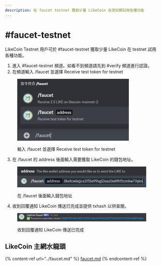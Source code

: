 ```yaml
---
description: 在 faucet testnet 獲取少量 LikeCoin 在測試網試用各種功能
---
```


# #faucet-testnet

LikeCoin Testnet 用戶可於 #faucet-testnet 獲取少量 LikeCoin 在 testnet 試用各種功能。

1. 進入 #faucet-testnet 頻道。如看不到頻道請先到 #verify 頻道進行認證。
2. 在頻道輸入 /faucet 並選擇 Receive test token for testnet

<figure><img src="../../.gitbook/assets/faucet-testnet 1.png" alt=""><figcaption><p>輸入 /faucet 並選擇 Receive test token for testnet</p></figcaption></figure>

3. 在 /faucet 的 address 後面輸入需要獲取 LikeCoin 的錢包地址。

<figure><img src="../../.gitbook/assets/faucet-mainnet 2.png" alt=""><figcaption><p>在 /faucet 後面輸入錢包地址</p></figcaption></figure>

4. 收到回覆通知 LikeCoin 傳送已完成並提供 txhash 以供查閱。

<figure><img src="../../.gitbook/assets/faucet-mainnet 3.png" alt=""><figcaption><p>收到回覆通知 LikeCoin 傳送已完成</p></figcaption></figure>

## LikeCoin 主網水龍頭

{% content-ref url="../faucet.md" %}
[faucet.md](../faucet.md)
{% endcontent-ref %}

